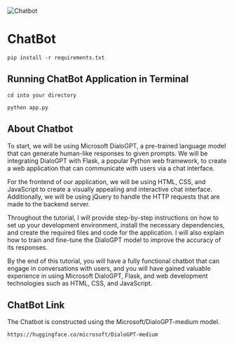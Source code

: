 
![Chatbot](https://github.com/sancheet48/chat_bot_DialoGPT/assets/66842738/2cb850fb-f56e-496d-ae9c-1521d663fa01)

# ChatBot


```
pip install -r requirements.txt
```

## Running ChatBot Application in Terminal

```
cd into your directory
```

```
python app.py
```

## About Chatbot
To start, we will be using Microsoft DialoGPT, a pre-trained language model that can generate human-like responses to given prompts. We will be integrating DialoGPT with Flask, a popular Python web framework, to create a web application that can communicate with users via a chat interface.

For the frontend of our application, we will be using HTML, CSS, and JavaScript to create a visually appealing and interactive chat interface. Additionally, we will be using jQuery to handle the HTTP requests that are made to the backend server.

Throughout the tutorial, I will provide step-by-step instructions on how to set up your development environment, install the necessary dependencies, and create the required files and code for the application. I will also explain how to train and fine-tune the DialoGPT model to improve the accuracy of its responses.

By the end of this tutorial, you will have a fully functional chatbot that can engage in conversations with users, and you will have gained valuable experience in using Microsoft DialoGPT, Flask, and web development technologies such as HTML, CSS, and JavaScript.

## ChatBot Link
The Chatbot is constructed using the Microsoft/DialoGPT-medium model.

```
https://huggingface.co/microsoft/DialoGPT-medium
```
